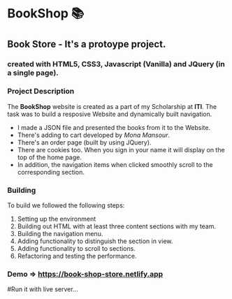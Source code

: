 # BookShop 📚

## Book Store - It's a protoype project.

### created with HTML5, CSS3, Javascript (Vanilla) and JQuery (in a single page).

### Project Description
The **BookShop** website is created as a part of my Scholarship at **ITI**.
The task was to build a resposive Website and dynamically built navigation. 
- I made a JSON file and presented the books from it to the Website.
- There's adding to cart developed by *Mona Mansour*.
- There's an order page (built by using JQuery).
- There are cookies too. When you sign in your name it will display on the top of the home page.
- In addition, the navigation items when clicked smoothly scroll to the corresponding section.

### Building
To build we followed the following steps: 

1. Setting up the environment
1. Building out HTML with at least three content sections with my team.
1. Building the navigation menu.
1. Adding functionality to distinguish the section in view.
1. Adding functionality to scroll to sections.
1. Refactoring and testing the performance.

### Demo => https://book-shop-store.netlify.app

#Run it with live server...
